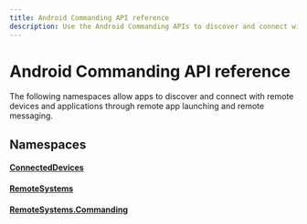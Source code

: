 ```yaml
---
title: Android Commanding API reference
description: Use the Android Commanding APIs to discover and connect with remote devices and applications through remote app launching and remote messaging.
---
```


# Android Commanding API reference

The following namespaces allow apps to discover and connect with remote devices and applications through remote app launching and remote messaging.

## Namespaces

#### [ConnectedDevices](/java/api/com.microsoft.connecteddevices)
#### [RemoteSystems](/java/api/com.microsoft.connecteddevices.remotesystems)
#### [RemoteSystems.Commanding](/java/api/com.microsoft.connecteddevices.remotesystems.commanding)